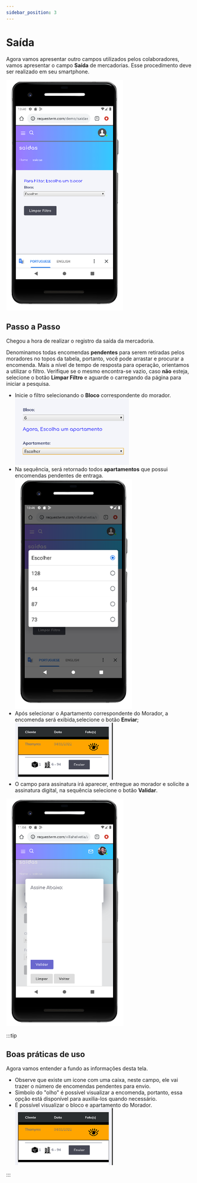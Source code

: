 ```yaml
---
sidebar_position: 3
---
```


# Saída

Agora vamos apresentar outro campos utilizados pelos colaboradores, vamos apresentar o campo **Saída** de mercadorias.
Esse procedimento deve ser realizado em seu smartphone.


![exit](../../static/img/exit.png)

## Passo a Passo
Chegou a hora de realizar o registro da saída da mercadoria.

Denominamos todas encomendas **pendentes** para serem retiradas pelos moradores no topos da tabela, portanto, você pode arrastar e procurar a encomenda. Mais a nível de tempo de resposta para operação, orientamos a utilizar o filtro. Verifique se o mesmo encontra-se vazio, caso **não** esteja, selecione o botão **Limpar Filtro** e aguarde o carregando da página para iniciar a pesquisa.

- Inicie o filtro selecionando o **Bloco** correspondente do morador.
![exit_block](../../static/img/exit_block.png)
- Na sequência, será retornado todos **apartamentos** que possui encomendas pendentes de entraga.
![exit_aptos](../../static/img/exit_aptos.png)
- Após selecionar o Apartamento correspondente do Morador, a encomenda será exibida,selecione o botão **Enviar**;
![exit_baixa](../../static/img/exit_baixa.png)
- O campo para assinatura irá aparecer, entregue ao morador e solicite a assinatura digital, na sequência selecione o botão **Validar**.

![exit_valid](../../static/img/exit_valid.png)

:::tip
## Boas práticas de uso

Agora vamos entender a fundo as informações desta tela.
- Observe que existe um icone com uma caixa, neste campo, ele vai trazer o número de encomendas pendentes para envio.
- Simbolo do "olho" é possível visualizar a encomenda, portanto, essa opção está disponível para auxilia-los quando necessário.
- É possível visualizar o bloco e apartamento do Morador.
![exit_baixa](../../static/img/exit_baixa.png)

<!-- **Obs: Como utilizar o Filtro?**
- Selecione o **Bloco** correspondente do Morador e aguarde o carregamento da opção **Apto**.
- Após aparecer a opção para selecionar o apartamento, defina o apartamento.
- Na seguinte opção, será apresentado todos os moradores da unidade, selecione o Morador correto.
- Realize a captura da imagem da encomenda.**Observação:** Esse campo é importante observar que a imagem deve ser nitida, em boa qualidade, com foco nas informações da encomenda, capturando o máximo de informações.
- Agora basta clicar com o **Cadastrar** e aguarda o carregamento do envio da mercadoria para o morador. -->
:::
